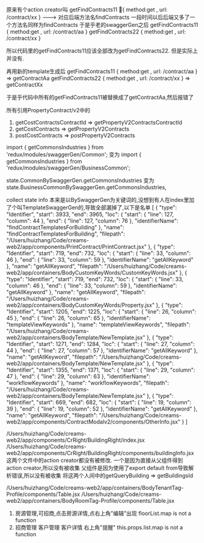 <!-- 后台方法重名,导致action creator改名,但前段没有及时修正 -->
原来有个action creator叫
getFindContracts11 { method:get , url: /contract/xx }  --->    对应后端方法名findContracts
一段时间以后后端又多了一个方法名同样为findContracts
于是乎老的swaggerGen之后
getFindContracts11 { method:get , url: /contract/aa }
getFindContracts22 { method:get , url: /contract/xx }

所以代码里的getFindContracts11应该全部改为getFindContracts22.
但是实际上并没有.

再用新的template生成后
getFindContracts11 { method:get , url: /contract/aa }  => getContractAa
getFindContracts22 { method:get , url: /contract/xx }  => getContractXx

于是乎代码中所有的getFindContracts11被替换成了getContractAa,然后报错了

所有引用PropertyContract/v2中的
1.  getCostContractsContractId => getPropertyV2ContractsContractId
2.  getCostContracts => getPropertyV2Contracts
3.  postCostContracts => postPropertyV2Contracts

<!-- API被换了TAG -->
import { getCommonsIndustries } from 'redux/modules/swaggerGen/Common';
变为
import { getCommonsIndustries } from 'redux/modules/swaggerGen/BusinessCommon';

state.CommonBySwaggerGen.getCommonsIndustries
变为
state.BusinessCommonBySwaggerGen.getCommonsIndustries,

<!-- swaggerGen/index.js 瞎几把命名 -->
collect state info 本来是以BySwaggerGen为关键词的,没想到有人在index里加了个叫TemplateSwaggerGen的,导致全部漏掉了,以下是名单
[
  {
    "type": "Identifier",
    "start": 3933,
    "end": 3965,
    "loc": {
      "start": { "line": 127, "column": 44 },
      "end": { "line": 127, "column": 76 },
      "identifierName": "findContractTemplatesForBuilding"
    },
    "name": "findContractTemplatesForBuilding",
    "filepath":
      "/Users/huizhang/Code/creams-web2/app/components/PrintContract/PrintContract.jsx"
  },
  {
    "type": "Identifier",
    "start": 719,
    "end": 732,
    "loc": {
      "start": { "line": 33, "column": 46 },
      "end": { "line": 33, "column": 59 },
      "identifierName": "getAllKeyword"
    },
    "name": "getAllKeyword",
    "filepath":
      "/Users/huizhang/Code/creams-web2/app/containers/BodyCustomKeyWords/CustomKeyWords.jsx"
  },
  {
    "type": "Identifier",
    "start": 719,
    "end": 732,
    "loc": {
      "start": { "line": 33, "column": 46 },
      "end": { "line": 33, "column": 59 },
      "identifierName": "getAllKeyword"
    },
    "name": "getAllKeyword",
    "filepath":
      "/Users/huizhang/Code/creams-web2/app/containers/BodyCustomKeyWords/Property.jsx"
  },
  {
    "type": "Identifier",
    "start": 1205,
    "end": 1225,
    "loc": {
      "start": { "line": 26, "column": 45 },
      "end": { "line": 26, "column": 65 },
      "identifierName": "templateViewKeywords"
    },
    "name": "templateViewKeywords",
    "filepath":
      "/Users/huizhang/Code/creams-web2/app/containers/BodyTemplate/NewTemplate.jsx"
  },
  {
    "type": "Identifier",
    "start": 1271,
    "end": 1284,
    "loc": {
      "start": { "line": 27, "column": 44 },
      "end": { "line": 27, "column": 57 },
      "identifierName": "getAllKeyword"
    },
    "name": "getAllKeyword",
    "filepath":
      "/Users/huizhang/Code/creams-web2/app/containers/BodyTemplate/NewTemplate.jsx"
  },
  {
    "type": "Identifier",
    "start": 1355,
    "end": 1371,
    "loc": {
      "start": { "line": 29, "column": 47 },
      "end": { "line": 29, "column": 63 },
      "identifierName": "workflowKeywords"
    },
    "name": "workflowKeywords",
    "filepath":
      "/Users/huizhang/Code/creams-web2/app/containers/BodyTemplate/NewTemplate.jsx"
  },
  {
    "type": "Identifier",
    "start": 669,
    "end": 682,
    "loc": {
      "start": { "line": 19, "column": 39 },
      "end": { "line": 19, "column": 52 },
      "identifierName": "getAllKeyword"
    },
    "name": "getAllKeyword",
    "filepath":
      "/Users/huizhang/Code/creams-web2/app/components/ContractModalv2/components/OtherInfo.jsx"
  }
]

<!-- building 查看详情 右侧栏出问题 -->
/Users/huizhang/Code/creams-web2/app/components/CrRight/BuildingRight/index.jsx
/Users/huizhang/Code/creams-web2/app/components/CrRight/BuildingRight/components/buildingInfo.jsx
这两个文件中的action creator都没有被修改.
一个是因为直接从父组件得到action creator,所以没有被收集
父组件是因为使用了export default from导致解析错误,所以没有被收集
将这两个人间中的getQueryBuilding => getBuildingsId

<!-- Tags相关API从Common转到了BusinessCommon -->
/Users/huizhang/Code/creams-web2/app/containers/BodyTenantTag-Profile/components/Table.jsx
/Users/huizhang/Code/creams-web2/app/containers/BodyRoomTag-Profile/components/Table.jsx

<!-- 不属于本次修改的BUG -->
1. 房源管理,可招商,点击房源详情,点右上角"编辑"出现 floorList.map is not a function
2. 招商管理 客户管理 客户详情 右上角"提醒" this.props.list.map is not a function

